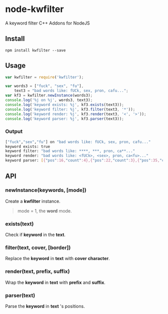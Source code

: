 # node-kwfilter

A keyword filter C++ Addons for NodeJS

## Install
`npm install kwfilter --save`

## Usage

```javascript
var kwfilter = require('kwfilter');

var words3 = ["fuck", "sex", "fu"],
    text3 = "bad words like: fUCk, sex, pron, cafu...";
var kf3 = kwfilter.newInstance(words3);
console.log('%j on %j', words3, text3);
console.log('keyword exists: %j', kf3.exists(text3));
console.log('keyword filter: %j', kf3.filter(text3, '*'));
console.log('keyword render: %j', kf3.render(text3, '<', '>'));
console.log('keyword parser: %j', kf3.parser(text3));
```

### Output

``` bash
["fuck","sex","fu"] on "bad words like: fUCk, sex, pron, cafu..."
keyword exists: true
keyword filter: "bad words like: ****, ***, pron, ca**..."
keyword render: "bad words like: <fUCk>, <sex>, pron, ca<fu>..."
keyword parser: [{"pos":16,"count":4},{"pos":22,"count":3},{"pos":35,"count":2}]
```

## API

### newInstance(keywords, [mode])

Create a **kwfilter** instance.

> mode = 1, the **word** mode.

### exists(text)

Check if **keyword** in the **text**.

### filter(text, cover, [border])

Replace the **keyword** in **text** with **cover character**.

### render(text, prefix, suffix)

Wrap the **keyword** in **text** with **prefix** and **suffix**.

### parser(text)

Parse the **keyword** in **text** 's positions.
